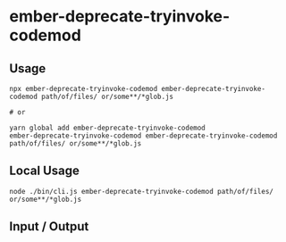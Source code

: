 # ember-deprecate-tryinvoke-codemod


## Usage

```
npx ember-deprecate-tryinvoke-codemod ember-deprecate-tryinvoke-codemod path/of/files/ or/some**/*glob.js

# or

yarn global add ember-deprecate-tryinvoke-codemod
ember-deprecate-tryinvoke-codemod ember-deprecate-tryinvoke-codemod path/of/files/ or/some**/*glob.js
```

## Local Usage
```
node ./bin/cli.js ember-deprecate-tryinvoke-codemod path/of/files/ or/some**/*glob.js
```

## Input / Output

<!--FIXTURES_TOC_START-->
<!--FIXTURES_TOC_END-->

<!--FIXTURES_CONTENT_START-->
<!--FIXTURES_CONTENT_END-->